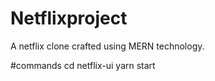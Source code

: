 # Netflixproject
 A netflix clone crafted using MERN technology.

 #commands
 cd netflix-ui
 yarn start
 
